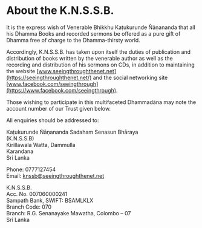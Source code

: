 # About the K.N.S.S.B.

It is the express wish of Venerable Bhikkhu Kaṭukurunde
Ñāṇananda that all his Dhamma Books and recorded sermons be
offered as a pure gift of Dhamma free of charge to the Dhamma-thirsty world.

Accordingly, K.N.S.S.B. has taken upon itself the duties
of publication and distribution of books written by the venerable
author as well as the recording and distribution of his sermons on
CDs, in addition to maintaining the website
[www.seeingthroughthenet.net](https://seeingthroughthenet.net/)
and the social networking site
[www.facebook.com/seeingthrough](https://www.facebook.com/seeingthrough).

Those wishing to participate in this multifaceted Dhammadāna may note the
account number of our Trust given below.

All enquiries should be addressed to:

Kaṭukurunde Ñāṇananda Sadaham Senasun Bhāraya \
(K.N.S.S.B) \
Kirillawala Watta, Dammulla \
Karandana \
Sri Lanka

Phone: 0777127454 \
Email: knssb@seeingthroughthenet.net

K.N.S.S.B. \
Acc. No. 007060000241 \
Sampath Bank, SWIFT: BSAMLKLX \
Branch Code: 070 \
Branch: R.G. Senanayake Mawatha, Colombo – 07 \
Sri Lanka

